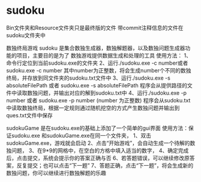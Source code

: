 # sudoku
Bin文件夹和Resource文件夹只是最终版的文件
带commit注释信息的文件在sudoku文件夹中

数独终局游戏
sudoku 是集合数独生成器，数独解题器，以及数独问题生成器功能的项目，主要目的是为了
数独游戏提供数据生成和处理的工具
使用方法：
        1、命令行定位到当前sudoku.exe的文件夹
        2、运行./sudoku.exe -c number或者sudoku.exe -c number 
           其中number为正整数，将会生成number个不同的数独终局，并存放到同文件夹的sudoku.txt文件中
        3、运行./sudoku.exe -s absoluteFilePath 或者 sudoku.exe -s absoluteFilePath
           程序会从提供路径的文件中读取数独问题，并输出对应的解到sudoku.txt中
        4、运行./sudoku.exe -p number 或者 sudoku.exe -p number (number 为正整数)
           程序会从sudoku.txt中读取数独终局，根据一定规则通过随机挖空的方式产生数独问题并输出到ques.txt文件中保存

sudokuGame 是在sudoku.exe的基础上添加了一个简单的gui界面
使用方法：保证sudoku.exe 和sudokuGame.exe在同一个文件夹，
        1、双击sudokuGame.exe，游戏就会启动
        2、点击“开始游戏”，会自动生成一个待解的数独问题，
        3、在9*9的网格中，在空白的方格中填入适当的数字，
        4、确定完成后，点击提交，系统会提示你的答案正确与否
        6、若答题错误，可以继续修改原答案，反复提交；也可以点击“下一题”
        7、答题正确，点击“下一题”，将会生成新的数独问题，你可以继续进行数独解题的乐趣
        
